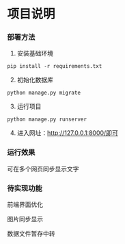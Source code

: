 # 项目说明

### 部署方法
1. 安装基础环境
```
pip install -r requirements.txt
```

2. 初始化数据库
```
python manage.py migrate
```

3. 运行项目
```
python manage.py runserver
```

4. 进入网址：http://127.0.0.1:8000/即可

### 运行效果 

可在多个网页同步显示文字

### 待实现功能

前端界面优化

图片同步显示

数据文件暂存中转